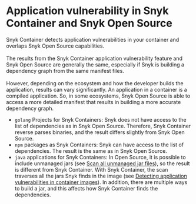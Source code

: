 # Application vulnerability in Snyk Container and Snyk Open Source

Snyk Container detects application vulnerabilities in your container and overlaps Snyk Open Source capabilities.\
\
The results from the Snyk Container application vulnerability feature and Snyk Open Source are generally the same, especially if Snyk is building a dependency graph from the same manifest files.\
\
However, depending on the ecosystem and how the developer builds the application, results can vary significantly. An application in a container is a compiled application. So, in some ecosystems, Snyk Open Source is able to access a more detailed manifest that results in building a more accurate dependency graph.&#x20;

* `golang` Projects for Snyk Containers: Snyk does not have access to the list of dependencies as in Snyk Open Source. Therefore, Snyk Container reverse parses binaries, and the result differs slightly from Snyk Open Source.
* `npm` packages as Snyk Containers: Snyk can have access to the list of dependencies. The result is the same as in Snyk Open Source.
* `java` applications for Snyk Containers: In Open Source, it is possible to include unmanaged jars (see [Scan all unmanaged jar files](../../../snyk-cli/scan-and-maintain-projects-using-the-cli/scan-all-unmanaged-jar-files.md)), so the result is different from Snyk Container. With Snyk Container, the scan traverses all the jars Snyk finds in the image (see [Detecting application vulnerabilities in container images](../use-snyk-container/detecting-application-vulnerabilities-in-container-images.md)). In addition, there are multiple ways to build a jar, and this affects how Snyk Container finds the dependencies.
